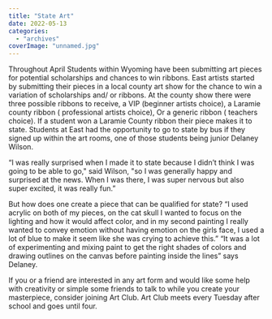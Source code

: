 ```yaml
---
title: "State Art"
date: 2022-05-13
categories: 
  - "archives"
coverImage: "unnamed.jpg"
---
```


Throughout April Students within Wyoming have been submitting art pieces for potential scholarships and chances to win ribbons. East artists started by submitting their pieces in a local county art show for the chance to win a variation of scholarships and/ or ribbons. At the county show there were three possible ribbons to receive, a VIP (beginner artists choice), a Laramie county ribbon ( professional artists choice), Or a generic ribbon ( teachers choice). If a student won a Laramie County ribbon their piece makes it to state. Students at East had the opportunity to go to state by bus if they signed up within the art rooms, one of those students being junior Delaney Wilson.

“I was really surprised when I made it to state because I didn’t think I was going to be able to go," said Wilson, "so I was generally happy and surprised at the news. When I was there, I was super nervous but also super excited, it was really fun.”

But how does one create a piece that can be qualified for state? “I used acrylic on both of my pieces, on the cat skull I wanted to focus on the lighting and how it would affect color, and in my second painting I really wanted to convey emotion without having emotion on the girls face, I used a lot of blue to make it seem like she was crying to achieve this.” “It was a lot of experimenting and mixing paint to get the right shades of colors and drawing outlines on the canvas before painting inside the lines” says Delaney.

If you or a friend are interested in any art form and would like some help with creativity or simple some friends to talk to while you create your masterpiece, consider joining Art Club. Art Club meets every Tuesday after school and goes until four.
